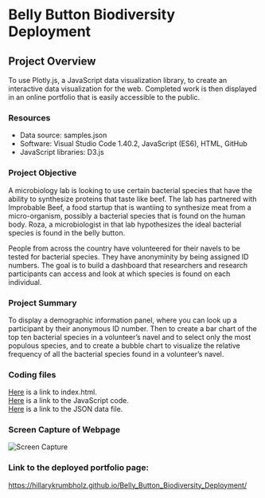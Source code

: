 # Belly Button Biodiversity Deployment

## Project Overview
To use Plotly.js, a JavaScript data visualization library, to create an interactive data visualization for the web. Completed work is then displayed in an online portfolio that is easily accessible to the public.

### Resources
- Data source: samples.json
- Software: Visual Studio Code 1.40.2, JavaScript (ES6), HTML, GitHub
- JavaScript libraries: D3.js

### Project Objective
A microbiology lab is looking to use certain bacterial species that have the ability to synthesize proteins that taste like beef. The lab has partnered with Improbable Beef, a food startup that is wantiing to synthesize meat from a micro-organism, possibly a bacterial species that is found on the human body. Roza, a microbiologist in that lab hypothesizes the ideal bacterial species is found in the belly button. 

People from across the country have volunteered for their navels to be tested for bacterial species. They have anonyminity by being assigned ID numbers. The goal is to build a dashboard that researchers and research participants can access and look at which species is found on each individual. 

### Project Summary
To display a demographic information panel, where you can look up a participant by their anonymous ID number. Then to create a bar chart of the top ten bacterial species in a volunteer’s navel and to select only the most populous species, and to
create a bubble chart to visualize the relative frequency of all the bacterial species found in a volunteer’s navel. 

### Coding files
[Here](https://github.com/hillarykrumbholz/Belly_Button_Biodiversity_Deployment/blob/master/index.html) is a link to index.html.<br/>
[Here](https://github.com/hillarykrumbholz/Belly_Button_Biodiversity_Deployment/blob/master/plots.js) is a link to the JavaScript code.<br/>
[Here](https://github.com/hillarykrumbholz/Belly_Button_Biodiversity_Deployment/blob/master/samples.json) is a link to the JSON data file.<br/>

### Screen Capture of Webpage
![Screen Capture](https://github.com/hillarykrumbholz/DataVizHomework/blob/master/screencapture-hillarykrumbholz-github-io-Belly-Button-Biodiversity-Deployment-2020-06-21-20_46_00.png)

### Link to the deployed portfolio page:
https://hillarykrumbholz.github.io/Belly_Button_Biodiversity_Deployment/

